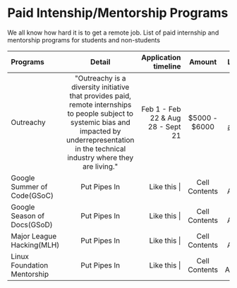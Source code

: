 # Paid Intenship/Mentorship Programs

We all know how hard it is to get a remote job. List of paid internship and mentorship programs for students and non-students

| Programs  &nbsp;              | Detail       |Application timeline| Amount          | Links    |
| :-------------                | :----------: | -----------:       | :-------------: | :-----------: |
|  Outreachy                    | "Outreachy is a diversity initiative that provides paid, remote internships to people subject to systemic bias and impacted by underrepresentation in the technical industry where they are living."  | Feb 1 - Feb 22 & Aug 28 - Sept 21    | $5000 - $6000          |  [To apply](https://www.outreachy.org/apply/) |
| Google Summer of Code(GSoC)   | Put Pipes In | Like this \|       |  Cell Contents  | And Again     |
| Google Season of Docs(GSoD)   | Put Pipes In | Like this \|       |  Cell Contents  | And Again     |
|Major League Hacking(MLH)      | Put Pipes In | Like this \|       |  Cell Contents  | And Again     |
|Linux Foundation Mentorship    | Put Pipes In | Like this \|       |  Cell Contents  | And Agdain    |
